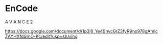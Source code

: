# EnCode

A V A N C E 2

https://docs.google.com/document/d/1p3l8_Ye49hvcGrZ3fyR9no978gAmicZAYHXfdGmO-Kc/edit?usp=sharing
